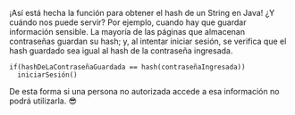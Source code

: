 ¡Así está hecha la función para obtener el hash de un String en Java! ¿Y cuándo nos puede servir? Por ejemplo, cuando hay que guardar información sensible. La mayoría de las páginas que almacenan contraseñas guardan su hash; y, al intentar iniciar sesión, se verifica que el hash guardado sea igual al hash de la contraseña ingresada. 

```
if(hashDeLaContraseñaGuardada == hash(contraseñaIngresada))
  iniciarSesión()
```

De esta forma si una persona no autorizada accede a esa información no podrá utilizarla. :sunglasses:
